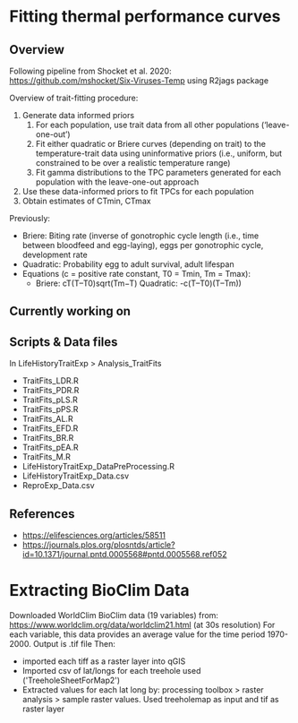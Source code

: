 
# Fitting thermal performance curves #

## Overview ##

Following pipeline from Shocket et al. 2020: https://github.com/mshocket/Six-Viruses-Temp
using R2jags package

Overview of trait-fitting procedure:


1. Generate data informed priors 
    1. For each population, use trait data from all other populations (‘leave-one-out’)
    2. Fit either quadratic or Briere curves (depending on trait) to the temperature-trait data using uninformative priors (i.e., uniform, but constrained to be over a realistic temperature range)
    3. Fit gamma distributions to the TPC parameters generated for each population with the leave-one-out approach
2. Use these data-informed priors to fit TPCs for each population 
3. Obtain estimates of CTmin, CTmax 


Previously:
* Briere: Biting rate (inverse of gonotrophic cycle length (i.e., time between bloodfeed and egg-laying), eggs per gonotrophic cycle, development rate
* Quadratic: Probability egg to adult survival, adult lifespan
* Equations (c = positive rate constant, T0 = Tmin, Tm = Tmax):
  * Briere: cT(T–T0)sqrt(Tm−T)        Quadratic: -c(T–T0)(T–Tm))  

## Currently working on ##



## Scripts & Data files ##
In LifeHistoryTraitExp > Analysis_TraitFits
* TraitFits_LDR.R
* TraitFits_PDR.R
* TraitFits_pLS.R 
* TraitFits_pPS.R
* TraitFits_AL.R 
* TraitFits_EFD.R
* TraitFits_BR.R
* TraitFits_pEA.R
* TraitFits_M.R
* LifeHistoryTraitExp_DataPreProcessing.R
* LifeHistoryTraitExp_Data.csv
* ReproExp_Data.csv

## References ##

- https://elifesciences.org/articles/58511
- https://journals.plos.org/plosntds/article?id=10.1371/journal.pntd.0005568#pntd.0005568.ref052

# Extracting BioClim Data #

Downloaded WorldClim BioClim data (19 variables) from: https://www.worldclim.org/data/worldclim21.html (at 30s resolution)
For each variable, this data provides an average value for the time period 1970-2000. Output is .tif file
Then: 
* imported each tiff as a raster layer into qGIS
* Imported csv of lat/longs for each treehole used ('TreeholeSheetForMap2')
* Extracted values for each lat long by: processing toolbox > raster analysis > sample raster values. Used treeholemap as input and tif as raster layer
